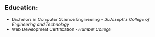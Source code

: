 ## Education:

- Bachelors in Computer Science Engineering  -  _St.Joseph's College of Engineering and Technology_
- Web Development Certification  -  _Humber College_
